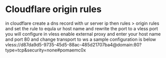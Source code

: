 # Cloudflare origin rules

in cloudflare create a dns record with ur server ip
then rules > origin rules and set the rule to equla ur host name
and rewrite the port to a vless port you will configure
in vless enable external proxy and enter your host name and port 80
and change transport to ws
a sample configuration is below
vless://d87da9d5-9735-45d5-88ac-485d21707ba4@domain:80?type=tcp&security=none#pomaemc0x
